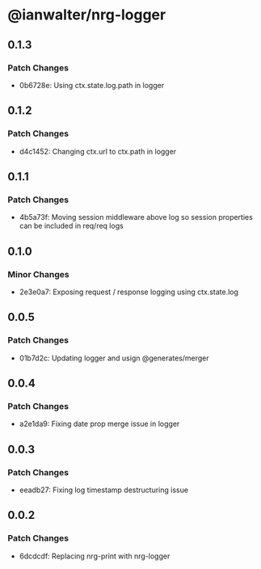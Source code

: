 # @ianwalter/nrg-logger

## 0.1.3

### Patch Changes

- 0b6728e: Using ctx.state.log.path in logger

## 0.1.2

### Patch Changes

- d4c1452: Changing ctx.url to ctx.path in logger

## 0.1.1

### Patch Changes

- 4b5a73f: Moving session middleware above log so session properties can be included in req/req logs

## 0.1.0

### Minor Changes

- 2e3e0a7: Exposing request / response logging using ctx.state.log

## 0.0.5

### Patch Changes

- 01b7d2c: Updating logger and usign @generates/merger

## 0.0.4

### Patch Changes

- a2e1da9: Fixing date prop merge issue in logger

## 0.0.3

### Patch Changes

- eeadb27: Fixing log timestamp destructuring issue

## 0.0.2

### Patch Changes

- 6dcdcdf: Replacing nrg-print with nrg-logger
